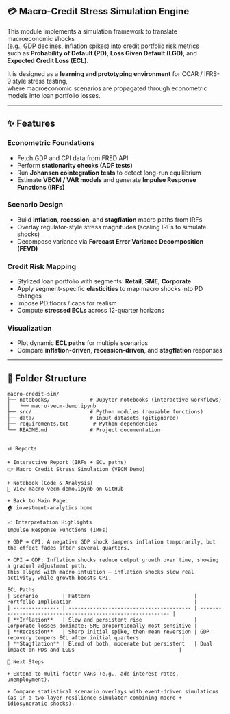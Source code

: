 ## 💳 Macro-Credit Stress Simulation Engine

This module implements a simulation framework to translate macroeconomic shocks  
(e.g., GDP declines, inflation spikes) into credit portfolio risk metrics  
such as **Probability of Default (PD)**, **Loss Given Default (LGD)**, and **Expected Credit Loss (ECL)**.

It is designed as a **learning and prototyping environment** for CCAR / IFRS-9 style stress testing,  
where macroeconomic scenarios are propagated through econometric models into loan portfolio losses.

---

## ✨ Features

### **Econometric Foundations**
- Fetch GDP and CPI data from FRED API  
- Perform **stationarity checks (ADF tests)**  
- Run **Johansen cointegration tests** to detect long-run equilibrium  
- Estimate **VECM / VAR models** and generate **Impulse Response Functions (IRFs)**  

### **Scenario Design**
- Build **inflation**, **recession**, and **stagflation** macro paths from IRFs  
- Overlay regulator-style stress magnitudes (scaling IRFs to simulate shocks)  
- Decompose variance via **Forecast Error Variance Decomposition (FEVD)**  

### **Credit Risk Mapping**
- Stylized loan portfolio with segments: **Retail**, **SME**, **Corporate**  
- Apply segment-specific **elasticities** to map macro shocks into PD changes  
- Impose PD floors / caps for realism  
- Compute **stressed ECLs** across 12-quarter horizons  

### **Visualization**
- Plot dynamic **ECL paths** for multiple scenarios  
- Compare **inflation-driven**, **recession-driven**, and **stagflation** responses  

---

## 📂 Folder Structure

```text
macro-credit-sim/
├── notebooks/             # Jupyter notebooks (interactive workflows)
│   └── macro-vecm-demo.ipynb
├── src/                   # Python modules (reusable functions)
├── data/                  # Input datasets (gitignored)
├── requirements.txt        # Python dependencies
└── README.md              # Project documentation


📊 Reports

+ Interactive Report (IRFs + ECL paths)
👉 Macro Credit Stress Simulation (VECM Demo)

+ Notebook (Code & Analysis)
📘 View macro-vecm-demo.ipynb on GitHub

+ Back to Main Page:
🏠 investment-analytics home

📈 Interpretation Highlights
Impulse Response Functions (IRFs)

+ GDP → CPI: A negative GDP shock dampens inflation temporarily, but the effect fades after several quarters.

+ CPI → GDP: Inflation shocks reduce output growth over time, showing a gradual adjustment path.
This aligns with macro intuition — inflation shocks slow real activity, while growth boosts CPI.

ECL Paths
| Scenario        | Pattern                                  | Portfolio Implication                                        |
| --------------- | ---------------------------------------- | ------------------------------------------------------------ |
| **Inflation**   | Slow and persistent rise                 | Corporate losses dominate; SME proportionally most sensitive |
| **Recession**   | Sharp initial spike, then mean reversion | GDP recovery tempers ECL after initial quarters              |
| **Stagflation** | Blend of both, moderate but persistent   | Dual impact on PDs and LGDs                                  |

🔮 Next Steps

+ Extend to multi-factor VARs (e.g., add interest rates, unemployment).

+ Compare statistical scenario overlays with event-driven simulations
(as in a two-layer resilience simulator combining macro + idiosyncratic shocks).